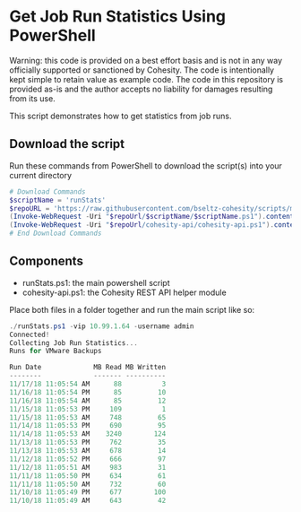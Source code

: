 # Get Job Run Statistics Using PowerShell

Warning: this code is provided on a best effort basis and is not in any way officially supported or sanctioned by Cohesity. The code is intentionally kept simple to retain value as example code. The code in this repository is provided as-is and the author accepts no liability for damages resulting from its use.

This script demonstrates how to get statistics from job runs.

## Download the script

Run these commands from PowerShell to download the script(s) into your current directory

```powershell
# Download Commands
$scriptName = 'runStats'
$repoURL = 'https://raw.githubusercontent.com/bseltz-cohesity/scripts/master/powershell'
(Invoke-WebRequest -Uri "$repoUrl/$scriptName/$scriptName.ps1").content | Out-File "$scriptName.ps1"; (Get-Content "$scriptName.ps1") | Set-Content "$scriptName.ps1"
(Invoke-WebRequest -Uri "$repoUrl/cohesity-api/cohesity-api.ps1").content | Out-File cohesity-api.ps1; (Get-Content cohesity-api.ps1) | Set-Content cohesity-api.ps1
# End Download Commands
```

## Components

* runStats.ps1: the main powershell script
* cohesity-api.ps1: the Cohesity REST API helper module

Place both files in a folder together and run the main script like so:

```powershell
./runStats.ps1 -vip 10.99.1.64 -username admin
Connected!
Collecting Job Run Statistics...
Runs for VMware Backups

Run Date             MB Read MB Written
--------             ------- ----------
11/17/18 11:05:54 AM      88          3
11/16/18 11:05:54 PM      85         10
11/16/18 11:05:54 AM      85         12
11/15/18 11:05:53 PM     109          1
11/15/18 11:05:53 AM     748         65
11/14/18 11:05:53 PM     690         95
11/14/18 11:05:53 AM    3240        124
11/13/18 11:05:53 PM     762         35
11/13/18 11:05:53 AM     678         14
11/12/18 11:05:52 PM     666         97
11/12/18 11:05:51 AM     983         31
11/11/18 11:05:50 PM     634         61
11/11/18 11:05:50 AM     732         60
11/10/18 11:05:49 PM     677        100
11/10/18 11:05:49 AM     643         42
```
